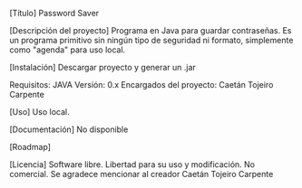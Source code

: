 [Título]
Password Saver

[Descripción del proyecto]
Programa en Java para guardar contraseñas. Es un programa primitivo sin ningún tipo de seguridad ni formato, simplemente como "agenda" para uso local.

[Instalación]
Descargar proyecto y generar un .jar

Requisitos: JAVA
Versión: 0.x
Encargados del proyecto: Caetán Tojeiro Carpente

[Uso]
Uso local.

[Documentación]
No disponible

[Roadmap]

[Licencia]
Software libre. Libertad para su uso y modificación. No comercial. Se agradece mencionar al creador Caetán Tojeiro Carpente
